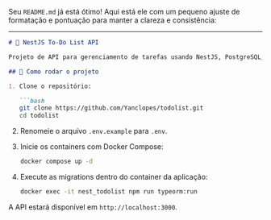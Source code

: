 Seu `README.md` já está ótimo! Aqui está ele com um pequeno ajuste de formatação e pontuação para manter a clareza e consistência:

---

```md
# 📝 NestJS To-Do List API

Projeto de API para gerenciamento de tarefas usando NestJS, PostgreSQL, TypeORM e Docker.

## 🔧 Como rodar o projeto

1. Clone o repositório:

   ```bash
   git clone https://github.com/Yanclopes/todolist.git
   cd todolist
   ```

2. Renomeie o arquivo `.env.example` para `.env`.

3. Inicie os containers com Docker Compose:

   ```bash
   docker compose up -d
   ```

4. Execute as migrations dentro do container da aplicação:

   ```bash
   docker exec -it nest_todolist npm run typeorm:run
   ```

A API estará disponível em `http://localhost:3000`.

